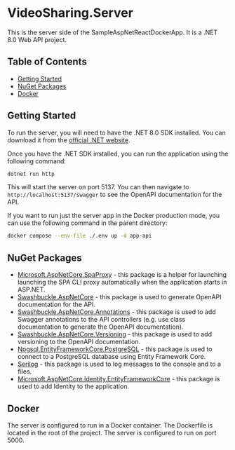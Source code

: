 ﻿# VideoSharing.Server

This is the server side of the SampleAspNetReactDockerApp. It is a .NET 8.0 Web API project.

## Table of Contents

- [Getting Started](#getting-started)
- [NuGet Packages](#nuget-packages)
- [Docker](#docker)

## Getting Started

To run the server, you will need to have the .NET 8.0 SDK installed. You can download it from the [official .NET website](https://dotnet.microsoft.com/download).

Once you have the .NET SDK installed, you can run the application using the following command:

```bash
dotnet run http
```

This will start the server on port 5137. You can then navigate to `http://localhost:5137/swagger` to see the OpenAPI documentation for the API.

If you want to run just the server app in the Docker production mode, you can use the following command in the parent directory:

```bash
docker compose --env-file ./.env up -d app-api
```

## NuGet Packages

- [Microsoft.AspNetCore.SpaProxy](https://www.nuget.org/packages/Microsoft.AspNetCore.SpaProxy) - this package is a helper for launching launching the SPA CLI proxy automatically when the application starts in ASP.NET.
- [Swashbuckle.AspNetCore](https://www.nuget.org/packages/Swashbuckle.AspNetCore) - this package is used to generate OpenAPI documentation for the API.
- [Swashbuckle.AspNetCore.Annotations](https://www.nuget.org/packages/Swashbuckle.AspNetCore.Annotations) - this package is used to add Swagger annotations to the API controllers (e.g. use class documentation to generate the OpenAPI documentation).
- [Swashbuckle.AspNetCore.Versioning](https://www.nuget.org/packages/Swashbuckle.AspNetCore.Versioning) - this package is used to add versioning to the OpenAPI documentation.
- [Npgsql.EntityFrameworkCore.PostgreSQL](https://www.nuget.org/packages/Npgsql.EntityFrameworkCore.PostgreSQL) - this package is used to connect to a PostgreSQL database using Entity Framework Core.
- [Serilog](https://www.nuget.org/packages/Serilog) - this package is used to log messages to the console and to a files.
- [Microsoft.AspNetCore.Identity.EntityFrameworkCore](https://www.nuget.org/packages/Microsoft.AspNetCore.Identity.EntityFrameworkCore) - this package is used to add Identity to the application.

## Docker

The server is configured to run in a Docker container. The Dockerfile is located in the root of the project. The server is configured to run on port 5000.